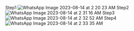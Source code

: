 Step1
![WhatsApp Image 2023-08-14 at 2 20 23 AM](https://github.com/divyanshujain11/divyanshujain11_Docker_Firefox_Inside_Docker/assets/77712311/ac3a7a52-9e43-4647-86d7-47316431ac3a)
Step2
![WhatsApp Image 2023-08-14 at 2 31 16 AM](https://github.com/divyanshujain11/divyanshujain11_Docker_Firefox_Inside_Docker/assets/77712311/04df6d94-1c0f-4a94-8c8e-1a83d6403348)
Step3
![WhatsApp Image 2023-08-14 at 2 32 52 AM](https://github.com/divyanshujain11/divyanshujain11_Docker_Firefox_Inside_Docker/assets/77712311/13a3938e-02fe-48c3-abc2-1a86381488e2)
Step4
![WhatsApp Image 2023-08-14 at 2 33 35 AM](https://github.com/divyanshujain11/divyanshujain11_Docker_Firefox_Inside_Docker/assets/77712311/498bed3b-510a-4278-8d85-e7602ed50808)
